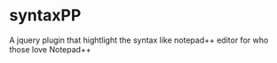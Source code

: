 # syntaxPP
A jquery plugin that hightlight the syntax like notepad++ editor for who those love Notepad++
